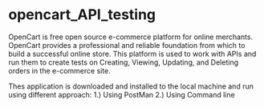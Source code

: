 # opencart_API_testing

OpenCart is free open source e-commerce platform for online merchants. OpenCart provides a professional and reliable
foundation from which to build a successful online store. This platform is used to work with APIs and run them to
create tests on Creating, Viewing, Updating, and Deleting orders in the e-commerce site.

Thes application is downloaded and installed to the local machine and run using different approach:
1.) Using PostMan
2.) Using Command line
